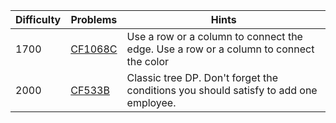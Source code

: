 | Difficulty | Problems | Hints |
| -------- | -------- | -------- |
| 1700 | [CF1068C](https://codeforces.com/problemset/problem/1068/C) | Use a row or a column to connect the edge. Use a row or a column to connect the color |
| 2000 | [CF533B](https://codeforces.com/problemset/problem/533/B) | Classic tree DP. Don't forget the conditions you should satisfy to add one employee. |
